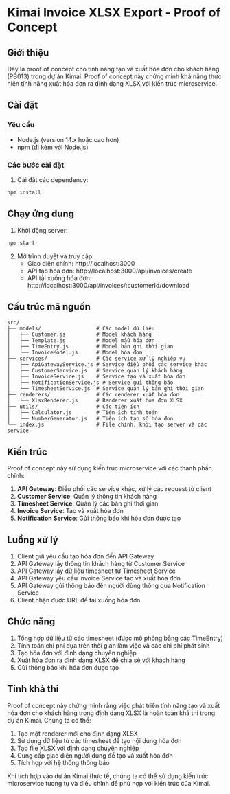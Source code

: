 # Kimai Invoice XLSX Export - Proof of Concept

## Giới thiệu
Đây là proof of concept cho tính năng tạo và xuất hóa đơn cho khách hàng (PB013) trong dự án Kimai. Proof of concept này chứng minh khả năng thực hiện tính năng xuất hóa đơn ra định dạng XLSX với kiến trúc microservice.

## Cài đặt

### Yêu cầu
- Node.js (version 14.x hoặc cao hơn)
- npm (đi kèm với Node.js)

### Các bước cài đặt
1. Cài đặt các dependency:
```bash
npm install
```

## Chạy ứng dụng
1. Khởi động server:
```bash
npm start
```
2. Mở trình duyệt và truy cập:
   - Giao diện chính: http://localhost:3000
   - API tạo hóa đơn: http://localhost:3000/api/invoices/create
   - API tải xuống hóa đơn: http://localhost:3000/api/invoices/:customerId/download

## Cấu trúc mã nguồn
```
src/
├── models/                  # Các model dữ liệu
│   ├── Customer.js          # Model khách hàng
│   ├── Template.js          # Model mẫu hóa đơn
│   ├── TimeEntry.js         # Model bản ghi thời gian
│   └── InvoiceModel.js      # Model hóa đơn
├── services/                # Các service xử lý nghiệp vụ
│   ├── ApiGatewayService.js # Service điều phối các service khác
│   ├── CustomerService.js   # Service quản lý khách hàng
│   ├── InvoiceService.js    # Service tạo và xuất hóa đơn
│   ├── NotificationService.js # Service gửi thông báo
│   └── TimesheetService.js  # Service quản lý bản ghi thời gian
├── renderers/               # Các renderer xuất hóa đơn
│   └── XlsxRenderer.js      # Renderer xuất hóa đơn XLSX
├── utils/                   # Các tiện ích
│   ├── Calculator.js        # Tiện ích tính toán
│   └── NumberGenerator.js   # Tiện ích tạo số hóa đơn
└── index.js                 # File chính, khởi tạo server và các service
```

## Kiến trúc
Proof of concept này sử dụng kiến trúc microservice với các thành phần chính:

1. **API Gateway**: Điều phối các service khác, xử lý các request từ client
2. **Customer Service**: Quản lý thông tin khách hàng
3. **Timesheet Service**: Quản lý các bản ghi thời gian
4. **Invoice Service**: Tạo và xuất hóa đơn
5. **Notification Service**: Gửi thông báo khi hóa đơn được tạo

## Luồng xử lý
1. Client gửi yêu cầu tạo hóa đơn đến API Gateway
2. API Gateway lấy thông tin khách hàng từ Customer Service
3. API Gateway lấy dữ liệu timesheet từ Timesheet Service
4. API Gateway yêu cầu Invoice Service tạo và xuất hóa đơn
5. API Gateway gửi thông báo đến người dùng thông qua Notification Service
6. Client nhận được URL để tải xuống hóa đơn

## Chức năng
1. Tổng hợp dữ liệu từ các timesheet (được mô phỏng bằng các TimeEntry)
2. Tính toán chi phí dựa trên thời gian làm việc và các chi phí phát sinh
3. Tạo hóa đơn với định dạng chuyên nghiệp
4. Xuất hóa đơn ra định dạng XLSX để chia sẻ với khách hàng
5. Gửi thông báo khi hóa đơn được tạo

## Tính khả thi
Proof of concept này chứng minh rằng việc phát triển tính năng tạo và xuất hóa đơn cho khách hàng trong định dạng XLSX là hoàn toàn khả thi trong dự án Kimai. Chúng ta có thể:

1. Tạo một renderer mới cho định dạng XLSX
2. Sử dụng dữ liệu từ các timesheet để tạo nội dung hóa đơn
3. Tạo file XLSX với định dạng chuyên nghiệp
4. Cung cấp giao diện người dùng để tạo và xuất hóa đơn
5. Tích hợp với hệ thống thông báo

Khi tích hợp vào dự án Kimai thực tế, chúng ta có thể sử dụng kiến trúc microservice tương tự và điều chỉnh để phù hợp với kiến trúc của Kimai.
